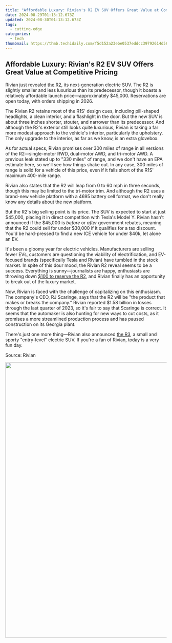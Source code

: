 ```yaml
---
title: "Affordable Luxury: Rivian's R2 EV SUV Offers Great Value at Competitive Pricing"
date: 2024-08-29T01:13:12.673Z
updated: 2024-08-30T01:13:12.673Z
tags:
  - cutting-edge
categories:
  - tech
thumbnail: https://thmb.techidaily.com/f5d152a23ebe0537eddcc39792614d56215becc5357892b0b77a3b9431bbf691.jpg
---
```


## Affordable Luxury: Rivian's R2 EV SUV Offers Great Value at Competitive Pricing

Rivian just revealed [the R2](https://rivian.com/r2), its next-generation electric SUV. The R2 is slightly smaller and less luxurious than its predecessor, though it boasts a relatively affordable launch price—approximately $45,000\. Reservations are open today, with orders shipping in 2026.

 The Rivian R2 retains most of the R1S' design cues, including pill-shaped headlights, a clean interior, and a flashlight in the door. But the new SUV is about three inches shorter, stouter, and narrower than its predecessor. And although the R2's exterior still looks quite luxurious, Rivian is taking a far more modest approach to the vehicle's interior, particularly the upholstery. The only upgrade to the interior, as far as we know, is an extra glovebox.

 As for actual specs, Rivian promises over 300 miles of range in all versions of the R2—single-motor RWD, dual-motor AWD, and tri-motor AWD. A previous leak stated up to "330 miles" of range, and we don't have an EPA estimate here, so we'll see how things shake out. In any case, 300 miles of range is solid for a vehicle of this price, even if it falls short of the R1S' maximum 400-mile range.

 Rivian also states that the R2 will leap from 0 to 60 mph in three seconds, though this may be limited to the tri-motor trim. And although the R2 uses a brand-new vehicle platform with a 4695 battery cell format, we don't really know any details about the new platform.

 But the R2's big selling point is its price. The SUV is expected to start at just $45,000, placing it in direct competition with Tesla's Model Y. Rivian hasn't announced if the $45,000 is _before_ or _after_ government rebates, meaning that the R2 could sell for under $30,000 if it qualifies for a tax discount. You'd be hard-pressed to find a new ICE vehicle for under $40k, let alone an EV.

 It's been a gloomy year for electric vehicles. Manufacturers are selling fewer EVs, customers are questioning the viability of electrification, and EV-focused brands (specifically Tesla and Rivian) have tumbled in the stock market. In spite of this dour mood, the Rivian R2 reveal seems to be a success. Everything is sunny—journalists are happy, enthusiasts are throwing down [$100 to reserve the R2](https://rivian.com/r2), and Rivian finally has an opportunity to break out of the luxury market.

 Now, Rivian is faced with the challenge of capitalizing on this enthusiasm. The company's CEO, RJ Scaringe, says that the R2 will be "the product that makes or breaks the company.” Rivian reported $1.58 billion in losses through the last quarter of 2023, so it's fair to say that Scaringe is correct. It seems that the automaker is also hunting for new ways to cut costs, as it promises a more streamlined production process and has paused construction on its Georgia plant.

 There's just one more thing—Rivian also announced [the R3](https://location-social.techidaily.com/change-location-on-yik-yak-for-your-lava-blaze-2-pro-to-enjoy-more-fun-drfone-by-drfone-virtual-android/), a small and sporty "entry-level" electric SUV. If you're a fan of Rivian, today is a very fun day.

 Source: Rivian

<ins class="adsbygoogle"
     style="display:block"
     data-ad-format="autorelaxed"
     data-ad-client="ca-pub-7571918770474297"
     data-ad-slot="1223367746"></ins>



<ins class="adsbygoogle"
     style="display:block"
     data-ad-client="ca-pub-7571918770474297"
     data-ad-slot="8358498916"
     data-ad-format="auto"
     data-full-width-responsive="true"></ins>



<!-- affiliate ads begin -->
<a href="https://propmoneyinc.pxf.io/c/5597632/1803116/14559" target="_top" id="1803116"><img src="//a.impactradius-go.com/display-ad/14559-1803116" border="0" alt="" width="859" height="859"/></a><img height="0" width="0" src="https://imp.pxf.io/i/5597632/1803116/14559" style="position:absolute;visibility:hidden;" border="0" />
<!-- affiliate ads end -->